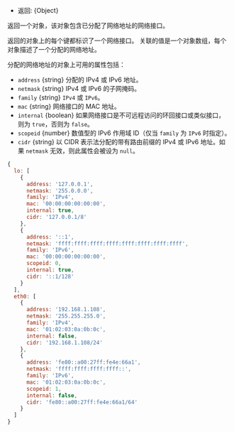 <!-- YAML
added: v0.6.0
-->

* 返回: {Object}

返回一个对象，该对象包含已分配了网络地址的网络接口。

返回的对象上的每个键都标识了一个网络接口。
关联的值是一个对象数组，每个对象描述了一个分配的网络地址。

分配的网络地址的对象上可用的属性包括：

* `address` {string} 分配的 IPv4 或 IPv6 地址。
* `netmask` {string}  IPv4 或 IPv6 的子网掩码。
* `family` {string}  `IPv4` 或 `IPv6`。
* `mac` {string} 网络接口的 MAC 地址。
* `internal` {boolean} 如果网络接口是不可远程访问的环回接口或类似接口，则为 `true`，否则为 `false`。
* `scopeid` {number} 数值型的 IPv6 作用域 ID（仅当 `family` 为 `IPv6` 时指定）。
* `cidr` {string} 以 CIDR 表示法分配的带有路由前缀的 IPv4 或 IPv6 地址。如果 `netmask` 无效，则此属性会被设为 `null`。

<!-- eslint-skip -->
```js
{
  lo: [
    {
      address: '127.0.0.1',
      netmask: '255.0.0.0',
      family: 'IPv4',
      mac: '00:00:00:00:00:00',
      internal: true,
      cidr: '127.0.0.1/8'
    },
    {
      address: '::1',
      netmask: 'ffff:ffff:ffff:ffff:ffff:ffff:ffff:ffff',
      family: 'IPv6',
      mac: '00:00:00:00:00:00',
      scopeid: 0,
      internal: true,
      cidr: '::1/128'
    }
  ],
  eth0: [
    {
      address: '192.168.1.108',
      netmask: '255.255.255.0',
      family: 'IPv4',
      mac: '01:02:03:0a:0b:0c',
      internal: false,
      cidr: '192.168.1.108/24'
    },
    {
      address: 'fe80::a00:27ff:fe4e:66a1',
      netmask: 'ffff:ffff:ffff:ffff::',
      family: 'IPv6',
      mac: '01:02:03:0a:0b:0c',
      scopeid: 1,
      internal: false,
      cidr: 'fe80::a00:27ff:fe4e:66a1/64'
    }
  ]
}
```

